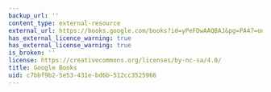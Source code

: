 ```yaml
---
backup_url: ''
content_type: external-resource
external_url: https://books.google.com/books?id=yPeFDwAAQBAJ&pg=PA47=onepage#v=onepage&q&f=false
has_external_licence_warning: true
has_external_license_warning: true
is_broken: ''
license: https://creativecommons.org/licenses/by-nc-sa/4.0/
title: Google Books
uid: c7bbf9b2-5e53-431e-bd6b-512cc3525966
---
```


